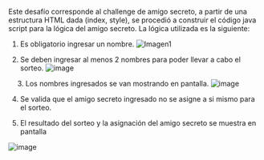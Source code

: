 Este desafío corresponde al challenge de amigo secreto, a partir de una estructura HTML dada (index, style), se procedió a construir el código java script para la lógica del amigo secreto.
La lógica utilizada es la siguiente:
1.	Es obligatorio ingresar un nombre.
![Imagen1](https://github.com/user-attachments/assets/52f3eebf-7aa6-4e43-8e74-0824180834bd)

2.	Se deben ingresar al menos 2 nombres para poder llevar a cabo el sorteo.
 ![image](https://github.com/user-attachments/assets/c33a8869-e537-4957-8f27-d047cb7b686f)

 
3.	Los nombres ingresados se van mostrando en pantalla.
 ![image](https://github.com/user-attachments/assets/3a2289f4-b56e-4e66-8bfd-8fccc5db73f6)

4.	Se valida que el amigo secreto ingresado no se asigne a si mismo para el sorteo.

5.	El resultado del sorteo y la asignación del amigo secreto se muestra en pantalla
 
![image](https://github.com/user-attachments/assets/17fbd172-a9d4-436d-b189-6642524b83a9)
